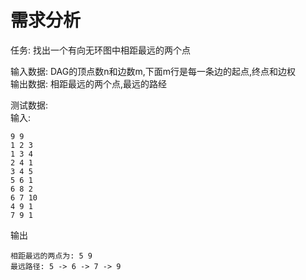 # 需求分析

任务: 找出一个有向无环图中相距最远的两个点

输入数据: DAG的顶点数n和边数m,下面m行是每一条边的起点,终点和边权  
输出数据: 相距最远的两个点,最远的路经  

测试数据:  
输入:
```
9 9
1 2 3
1 3 4
2 4 1
3 4 5
5 6 1
6 8 2
6 7 10
4 9 1
7 9 1
```
输出
```
相距最远的两点为: 5 9
最远路径: 5 -> 6 -> 7 -> 9
```
